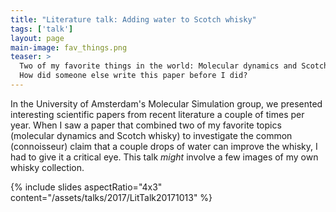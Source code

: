 ```yaml
---
title: "Literature talk: Adding water to Scotch whisky"
tags: ['talk']
layout: page
main-image: fav_things.png
teaser: >
  Two of my favorite things in the world: Molecular dynamics and Scotch whisky.
  How did someone else write this paper before I did?
---
```


In the University of Amsterdam's Molecular Simulation group, we presented
interesting scientific papers from recent literature a couple of times per
year. When I saw a paper that combined two of my favorite topics (molecular
dynamics and Scotch whisky) to investigate the common (connoisseur) claim that
a couple drops of water can improve the whisky, I had to give it a critical
eye. This talk *might* involve a few images of my own whisky collection.

{% include slides aspectRatio="4x3"
           content="/assets/talks/2017/LitTalk20171013" %}
